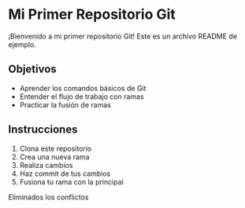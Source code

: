 # Mi Primer Repositorio Git

¡Bienvenido a mi primer repositorio Git! Este es un archivo README de ejemplo.

## Objetivos
- Aprender los comandos básicos de Git
- Entender el flujo de trabajo con ramas
- Practicar la fusión de ramas

## Instrucciones
1. Clona este repositorio
2. Crea una nueva rama
3. Realiza cambios
4. Haz commit de tus cambios
5. Fusiona tu rama con la principal


Eliminados los conflictos
